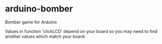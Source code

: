 # arduino-bomber
Bomber game for Arduino

Values in function 'clickLCD' depend on your board so you may need to find another values which match your board.
